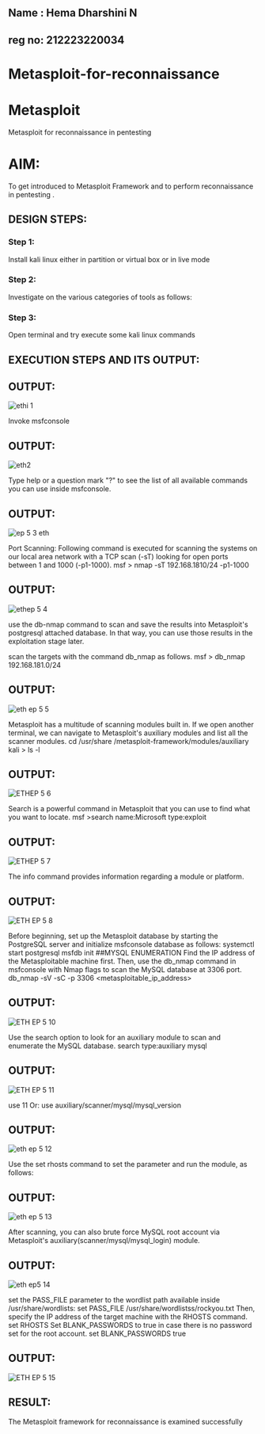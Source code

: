 ## Name : Hema Dharshini N
## reg no: 212223220034
# Metasploit-for-reconnaissance
# Metasploit
Metasploit for reconnaissance in pentesting

# AIM:

To get introduced to Metasploit Framework and to  perform reconnaissance  in pentesting .

## DESIGN STEPS:

### Step 1:

Install kali linux either in partition or virtual box or in live mode

### Step 2:

Investigate on the various categories of tools as follows:

### Step 3:

Open terminal and try execute some kali linux commands

## EXECUTION STEPS AND ITS OUTPUT:


## OUTPUT:
![ethi 1](https://github.com/hema-dharshini5/Metasploit-for-reconnaissance/assets/147117728/35242a16-99ef-4ed7-bcca-c3d9160fdc07)

Invoke msfconsole

## OUTPUT:
![eth2](https://github.com/hema-dharshini5/Metasploit-for-reconnaissance/assets/147117728/c3c21cc8-2a1e-49b6-a3c0-5901f9135fdd)

Type help or a question mark "?" to see the list of all available commands you can use inside msfconsole.
## OUTPUT:
![ep 5 3 eth](https://github.com/hema-dharshini5/Metasploit-for-reconnaissance/assets/147117728/6217623e-7ee2-419b-989c-f21948cfc7cc)

Port Scanning: Following command is executed for scanning the systems on our local area network with a TCP scan (-sT) looking for open ports between 1 and 1000 (-p1-1000). msf > nmap -sT 192.168.1810/24 -p1-1000
## OUTPUT:
![ethep 5 4](https://github.com/hema-dharshini5/Metasploit-for-reconnaissance/assets/147117728/7026f5a5-e0c4-4334-b21b-ff787e6ed08c)

use the db-nmap command to scan and save the results into Metasploit's postgresql attached database. In that way, you can use those results in the exploitation stage later.

scan the targets with the command db_nmap as follows. msf > db_nmap 192.168.181.0/24

## OUTPUT:
![eth ep 5 5](https://github.com/hema-dharshini5/Metasploit-for-reconnaissance/assets/147117728/8fe995a9-5207-44c2-bf8c-791a747c73b1)

Metasploit has a multitude of scanning modules built in. If we open another terminal, we can navigate to Metasploit's auxiliary modules and list all the scanner modules. cd /usr/share /metasploit-framework/modules/auxiliary kali > ls -l

## OUTPUT:
![ETHEP 5 6](https://github.com/hema-dharshini5/Metasploit-for-reconnaissance/assets/147117728/67118d96-b85c-475c-a504-ccea2017f716)

Search is a powerful command in Metasploit that you can use to find what you want to locate. msf >search name:Microsoft type:exploit

## OUTPUT:
![ETHEP 5 7](https://github.com/hema-dharshini5/Metasploit-for-reconnaissance/assets/147117728/b1573cce-349d-47f1-a313-646c04c9e457)

The info command provides information regarding a module or platform.
## OUTPUT:
![ETH EP 5 8](https://github.com/hema-dharshini5/Metasploit-for-reconnaissance/assets/147117728/5549ab1c-587e-4f96-ba74-4d50453277f7)


Before beginning, set up the Metasploit database by starting the PostgreSQL server and initialize msfconsole database as follows: systemctl start postgresql msfdb init ##MYSQL ENUMERATION Find the IP address of the Metasploitable machine first. Then, use the db_nmap command in msfconsole with Nmap flags to scan the MySQL database at 3306 port. db_nmap -sV -sC -p 3306 <metasploitable_ip_address>

## OUTPUT:
![ETH EP 5 10](https://github.com/hema-dharshini5/Metasploit-for-reconnaissance/assets/147117728/16704fbc-6c87-4a91-8b92-4329e5c55d26)

Use the search option to look for an auxiliary module to scan and enumerate the MySQL database. search type:auxiliary mysql

## OUTPUT:
![ETH EP 5 11](https://github.com/hema-dharshini5/Metasploit-for-reconnaissance/assets/147117728/27acfcbd-1281-46ab-abf6-4e0ffba5df42)

use 11 Or: use auxiliary/scanner/mysql/mysql_version
## OUTPUT:
![eth ep 5 12](https://github.com/hema-dharshini5/Metasploit-for-reconnaissance/assets/147117728/d1802e05-9a5b-498c-9d5a-8fe33b11a617)

Use the set rhosts command to set the parameter and run the module, as follows:
## OUTPUT:
![eth ep 5 13](https://github.com/hema-dharshini5/Metasploit-for-reconnaissance/assets/147117728/5d2edb0c-daea-462f-bd8a-edb7b7513b95)

After scanning, you can also brute force MySQL root account via Metasploit's auxiliary(scanner/mysql/mysql_login) module.
## OUTPUT:
![eth ep5 14](https://github.com/hema-dharshini5/Metasploit-for-reconnaissance/assets/147117728/a858af09-5ef4-46fb-b76f-f694e891145c)

set the PASS_FILE parameter to the wordlist path available inside /usr/share/wordlists: set PASS_FILE /usr/share/wordlistss/rockyou.txt Then, specify the IP address of the target machine with the RHOSTS command. set RHOSTS Set BLANK_PASSWORDS to true in case there is no password set for the root account. set BLANK_PASSWORDS true
## OUTPUT:
![ETH EP 5 15](https://github.com/hema-dharshini5/Metasploit-for-reconnaissance/assets/147117728/0fcff5f1-309c-466f-ae47-6db1e70f8b59)


## RESULT:
The Metasploit framework for reconnaissance is  examined successfully
